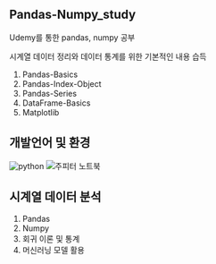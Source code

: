 ## Pandas-Numpy_study

Udemy를 통한 pandas, numpy 공부

시계열 데이터 정리와 데이터 통계를 위한 기본적인 내용 습득

1. Pandas-Basics
2. Pandas-Index-Object
3. Pandas-Series
4. DataFrame-Basics
5. Matplotlib

## 개발언어 및 환경
![python](https://user-images.githubusercontent.com/84756586/209506129-fd141955-dcf5-4061-a042-93848ea4cddb.png)
![주피터 노트북](https://user-images.githubusercontent.com/84756586/209506468-1dbe461f-8e04-4510-8e11-a14fd58435c9.png)

## 시계열 데이터 분석
1. Pandas
2. Numpy
3. 회귀 이론 및 통계
4. 머신러닝 모델 활용

